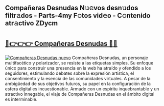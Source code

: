 ## Compañeras Desnudas N𝚞𝚎vos desn𝚞dos filtr𝚊dos - Parts-4my F𝚘tos vid𝚎o - C𝚘ntenido atr𝚊ctivo ZDycm

# <h2><a href="http://mb480t.tromn.icu/?c=Compa%c3%b1eras+Desnudas">🔗👉👉👉 Compañeras Desnudas 🔗🔗</a></h2>

[![Compañeras Desnudas nuevo](https://i.imgur.com/pEAQMta.gif)](http://mb480t.tromn.icu/?c=Compa%c3%b1eras+Desnudas)
Compañeras Desnudas, un personaje multifacético y polarizador, se resiste a las etiquetas simples. Su enfoque único para construir una presencia en la web ha atraído y ofendido a los seguidores, estimulando debates sobre la expresión artística, el consentimiento y la esencia de las comunidades virtuales. A pesar de la ambigüedad de sus objetivos futuros, su papel en la configuración de la esfera digital es incuestionable. Armado con un espíritu inquebrantable y un atractivo innegable, el viaje de Compañeras Desnudas en el ámbito digital es interminable.
